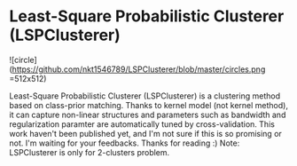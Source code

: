 Least-Square Probabilistic Clusterer (LSPClusterer)
============

![circle](https://github.com/nkt1546789/LSPClusterer/blob/master/circles.png =512x512)

Least-Square Probabilistic Clusterer (LSPClusterer) is a clustering method based on class-prior matching. 
Thanks to kernel model (not kernel method), it can capture non-linear structures and parameters such as bandwidth and regularization paramter are automatically tuned by cross-validation. 
This work haven't been published yet, and I'm not sure if this is so promising or not. 
I'm waiting for your feedbacks. Thanks for reading :)
Note: LSPClusterer is only for 2-clusters problem.


